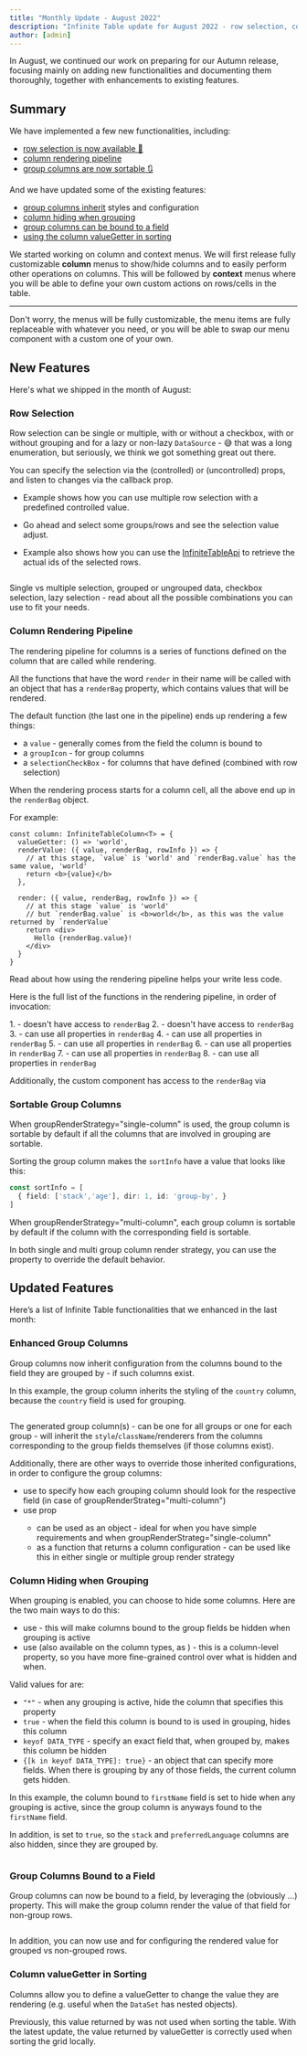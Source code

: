 ```yaml
---
title: "Monthly Update - August 2022"
description: "Infinite Table update for August 2022 - row selection, column rendering, group columns"
author: [admin]
---
```

In August, we continued our work on preparing for our Autumn release,  focusing mainly on adding new functionalities and documenting them thoroughly, together with enhancements to existing features.


## Summary 

We have implemented a few new functionalities, including:

 * [row selection is now available 🎉](#row-selection)
 * [column rendering pipeline](#column-rendering-pipeline)
 * [group columns are now sortable 🔃](#sortable-group-columns)
 

And we have updated some of the existing features:

 * [group columns inherit](#enhanced-group-columns) styles and configuration
 * [column hiding when grouping](#column-hiding-when-grouping)
 * [group columns can be bound to a field](#group-columns-bound-to-a-field)
 * [using the column valueGetter in sorting](#column-valuegetter-in-sorting)
 
<Hint title="Coming soon">

We started working on column and context menus.
We will first release fully customizable **column** menus to show/hide columns and to easily perform other operations on columns.
This will be followed by **context** menus where you will be able to define your own custom actions on rows/cells in the table.

---

Don't worry, the menus will be fully customizable, the menu items are fully replaceable with whatever you need, or you will be able to swap our menu component with a custom one of your own.

</Hint>

## New Features

Here's what we shipped in the month of August:

### Row Selection

Row selection can be single or multiple, with or without a checkbox, with or without grouping and for a lazy or non-lazy `DataSource` - 😅 that was a long enumeration, but seriously, we think we got something great out there.

You can specify the selection via the <DPropLink name="rowSelection" /> (controlled) or <DPropLink name="defaultRowSelection" /> (uncontrolled) props, and listen to changes via the <DPropLink name="onRowSelectionChange" /> callback prop.

<Sandpack title="Multi row checkbox selection with grouping" >

<Description>

* Example shows how you can use multiple row selection with a predefined controlled value.

* Go ahead and select some groups/rows and see the selection value adjust.

* Example also shows how you can use the [InfiniteTableApi](/docs/latest/reference/api) to retrieve the actual ids of the selected rows.

</Description>


```ts file=../../../../docs/latest/reference/controlled-multi-row-selection-example.page.tsx
```

</Sandpack>


<YouWillLearnCard inline title="Find out more on row selection" path="/docs/latest/learn/selection/row-selection">

Single vs multiple selection, grouped or ungrouped data, checkbox selection, lazy selection - read about all the possible combinations you can use to fit your needs.

</YouWillLearnCard>


### Column Rendering Pipeline

The rendering pipeline for columns is a series of functions defined on the column that are called while rendering.

<Note>

All the functions that have the word `render` in their name will be called with an object that has a `renderBag` property, which contains values that will be rendered.

</Note>

The default <PropLink name="columns.render" /> function (the last one in the pipeline) ends up rendering a few things:

 * a `value`  - generally comes from the <PropLink name="columns.field">field</PropLink> the column is bound to
 * a `groupIcon` - for group columns
 * a `selectionCheckBox` - for columns that have <PropLink name="columns.renderSelectionCheckBox" /> defined (combined with row selection)

When the rendering process starts for a column cell, all the above end up in the `renderBag` object.

For example:

```tsx {3,12}
const column: InfiniteTableColumn<T> = {
  valueGetter: () => 'world',
  renderValue: ({ value, renderBag, rowInfo }) => {
    // at this stage, `value` is 'world' and `renderBag.value` has the same value, 'world'
    return <b>{value}</b>
  },

  render: ({ value, renderBag, rowInfo }) => {
    // at this stage `value` is 'world'
    // but `renderBag.value` is <b>world</b>, as this was the value returned by `renderValue`
    return <div>
      Hello {renderBag.value}!
    </div>
  }
}
```


<YouWillLearnCard  title="Find out more on column rendering" path="/docs/latest/learn/columns/column-rendering#rendering-pipeline">

Read about how using the rendering pipeline helps your write less code.

</YouWillLearnCard>

Here is the full list of the functions in the rendering pipeline, in order of invocation:

1.<PropLink name="columns.valueGetter" /> - doesn't have access to `renderBag`
2.<PropLink name="columns.valueFormatter" /> - doesn't have access to `renderBag`
3.<PropLink name="columns.renderGroupIcon" /> - can use all properties in `renderBag`
4.<PropLink name="columns.renderSelectionCheckBox" /> - can use all properties in `renderBag`
5.<PropLink name="columns.renderValue" /> - can use all properties in `renderBag`
6.<PropLink name="columns.renderGroupValue" /> - can use all properties in `renderBag`
7.<PropLink name="columns.renderLeafValue" /> - can use all properties in `renderBag`
8.<PropLink name="columns.render" /> - can use all properties in `renderBag`

Additionally, the <PropLink name="columns.components.ColumnCell" /> custom component has access to the `renderBag` via <HookLink name="useInfiniteColumnCell" />

### Sortable Group Columns

When <PropLink name="groupRenderStrategy">groupRenderStrategy="single-column"</PropLink> is used, the group column is sortable by default if all the columns that are involved in grouping are sortable.

Sorting the group column makes the `sortInfo` have a value that looks like this:


```ts
const sortInfo = [
  { field: ['stack','age'], dir: 1, id: 'group-by', }
]
```

When <PropLink name="groupRenderStrategy">groupRenderStrategy="multi-column"</PropLink>, each group column is sortable by default if the column with the corresponding field is sortable.

 <Hint>

In both single and multi group column render strategy, you can use the <PropLink name="columns.sortable" /> property to override the default behavior.

 </Hint>



## Updated Features

Here’s a list of Infinite Table functionalities that we enhanced in the last month:

### Enhanced Group Columns

Group columns now inherit configuration from the columns bound to the field they are grouped by - if such columns exist.

 
<Sandpack title="Group column inherits style from related column">

<Description>

In this example, the group column inherits the styling of the `country` column, because the `country` field is used for grouping.

</Description>

```ts file=../../../../docs/latest/learn/grouping-and-pivoting/row-grouping-example.page.tsx
```

</Sandpack>


<Note>

The generated group column(s) - can be one for all groups or one for each group - will inherit the `style`/`className`/renderers from the columns corresponding to the group fields themselves (if those columns exist).

Additionally, there are other ways to override those inherited configurations, in order to configure the group columns:
 * use <DPropLink name="groupBy.column" /> to specify how each grouping column should look for the respective field (in case of <PropLink name="groupRenderStrategy">groupRenderStrateg="multi-column"</PropLink>)
 * use <PropLink name="groupColumn" /> prop 
    * can be used as an object - ideal for when you have simple requirements and when <PropLink name="groupRenderStrategy">groupRenderStrateg="single-column"</PropLink>
    * as a function that returns a column configuration - can be used like this in either single or multiple group render strategy

</Note>



### Column Hiding when Grouping

When grouping is enabled, you can choose to hide some columns. Here are the two main ways to do this:

 * use <PropLink name="hideColumnWhenGrouped" /> - this will make columns bound to the group fields be hidden when grouping is active
 * use <PropLink name="columns.defaultHiddenWhenGroupedBy" /> (also available on the column types, as <PropLink name="columnTypes.defaultHiddenWhenGroupedBy" />) - this is a column-level property, so you have more fine-grained control over what is hidden and when.

Valid values for <PropLink name="columns.defaultHiddenWhenGroupedBy" /> are:

 * `"*"` - when any grouping is active, hide the column that specifies this property
 * `true` - when the field this column is bound to is used in grouping, hides this column
 * `keyof DATA_TYPE` - specify an exact field that, when grouped by, makes this column be hidden
 * `{[k in keyof DATA_TYPE]: true}` - an object that can specify more fields. When there is grouping by any of those fields, the current column gets hidden.

 
<Sandpack title="Hide columns when grouping">

<Description>

In this example, the column bound to `firstName` field is set to hide when any grouping is active, since the group column is anyways found to the `firstName` field.

In addition, <PropLink name="hideColumnWhenGrouped" /> is set to `true`, so the `stack` and `preferredLanguage` columns are also hidden, since they are grouped by.

</Description>

```ts file=../../../../docs/latest/reference/hide-columns-when-grouping-example.page.tsx
```

</Sandpack>


### Group Columns Bound to a Field 

Group columns can now be bound to a field, by leveraging the (obviously ...) <PropLink name="columns.field" /> property. This will make the group column render the value of that field for non-group rows.


<Sandpack title="Group columns with field">

```ts file=../../../../docs/latest/reference/group-column-bound-to-field-example.page.tsx
```

</Sandpack>

In addition, you can now use <PropLink name="columns.renderGroupValue" /> and <PropLink name="columns.renderLeafValue" /> for configuring the rendered value for grouped vs non-grouped rows.


### Column valueGetter in Sorting

Columns allow you to define a <PropLink name="columns.valueGetter">valueGetter</PropLink> to change the value they are rendering (e.g. useful when the `DataSet` has nested objects). 

Previously, this value returned by <PropLink name="columns.valueGetter" /> was not used when sorting the table. With the latest update, the value returned by  <PropLink name="columns.valueGetter">valueGetter</PropLink> is correctly used when sorting the grid locally.